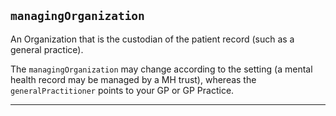 ## `managingOrganization`

An Organization that is the custodian of the patient record (such as a general practice).

The `managingOrganization` may change according to the setting (a mental health record may be managed by a MH trust), whereas the `generalPractitioner` points to your GP or GP Practice.

---
